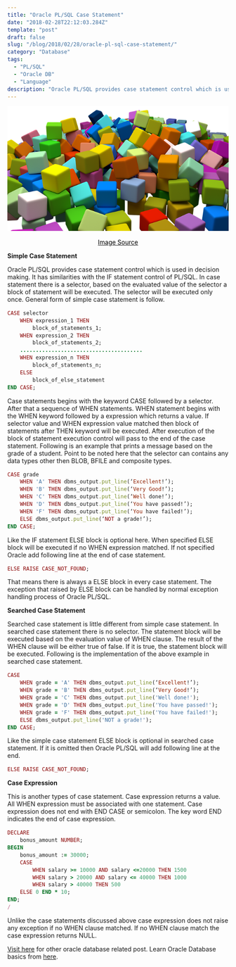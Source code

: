 ```yaml
---
title: "Oracle PL/SQL Case Statement"
date: "2018-02-28T22:12:03.284Z"
template: "post"
draft: false
slug: "/blog/2018/02/28/oracle-pl-sql-case-statement/"
category: "Database"
tags:
  - "PL/SQL"
  - "Oracle DB"
  - "Language"
description: "Oracle PL/SQL provides case statement control which is used in decision making. It has similarities with the IF statement control of PL/SQL. In case statement there is a selector, based on the evaluated value of the selector a block of statement will be executed. The selector will be executed only once."
---
```


![PL/SQL Block](/media/pixabay/pl-sql-block.png "PL/SQL Block")
[<center><span style="color:black">Image Source</span></center>](https://pixabay.com/illustrations/cubes-assorted-random-toys-677092/)

**Simple Case Statement**

Oracle PL/SQL provides case statement control which is used in decision making. It has similarities with the IF statement control of PL/SQL. In case statement there is a selector, based on the evaluated value of the selector a block of statement will be executed. The selector will be executed only once. General form of simple case statement is follow.

```ruby
CASE selector
    WHEN expression_1 THEN
        block_of_statements_1;
    WHEN expression_2 THEN
        block_of_statements_2;
    .......................................
    WHEN expression_n THEN
        block_of_statements_n;
    ELSE
        block_of_else_statement
END CASE;
```

Case statements begins with the keyword CASE followed by a selector. After that a sequence of WHEN statements. WHEN statement begins with the WHEN keyword followed by a expression which returns a value. If selector value and WHEN expression value matched then block of statements after THEN keyword will be executed. After execution of the block of statement execution control will pass to the end of the case statement. Following is an example that prints a message based on the grade of a student. Point to be noted here that the selector can contains any data types other then BLOB, BFILE and composite types.

```ruby
CASE grade
    WHEN 'A' THEN dbms_output.put_line(‘Excellent!’);
    WHEN 'B' THEN dbms_output.put_line(‘Very Good!’);
    WHEN 'C' THEN dbms_output.put_line(‘Well done!’);
    WHEN 'D' THEN dbms_output.put_line(‘You have passed!’);
    WHEN 'F' THEN dbms_output.put_line(‘You have failed!’);
    ELSE dbms_output.put_line(‘NOT a grade!’);
END CASE;
```

Like the IF statement ELSE block is optional here. When specified ELSE block will be executed if no WHEN expression matched. If not specified Oracle add following line at the end of case statement.
```ruby
ELSE RAISE CASE_NOT_FOUND;
 ```

That means there is always a ELSE block in every case statement. The exception that raised by ELSE block can be handled by normal exception handling process of Oracle PL/SQL.

**Searched Case Statement**

Searched case statement is little different from simple case statement. In searched case statement there is no selector. The statement block will be executed based on the evaluation value of WHEN clause. The result of the WHEN clause will be either true of false. If it is true, the statement block will be executed. Following is the implementation of the above example in searched case statement.

```ruby
CASE
    WHEN grade = 'A' THEN dbms_output.put_line(‘Excellent!’);
    WHEN grade = 'B' THEN dbms_output.put_line(‘Very Good!’);
    WHEN grade = 'C' THEN dbms_output.put_line('Well done!');
    WHEN grade = 'D' THEN dbms_output.put_line('You have passed!');
    WHEN grade = 'F' THEN dbms_output.put_line('You have failed!');
    ELSE dbms_output.put_line('NOT a grade!');
END CASE;
```

Like the simple case statement ELSE block is optional in searched case statement. If it is omitted then Oracle PL/SQL will add following line at the end.
```ruby
ELSE RAISE CASE_NOT_FOUND;
```

**Case Expression**

This is another types of case statement. Case expression returns a value. All WHEN expression must be associated with one statement. Case expression does not end with END CASE or semicolon. The key word END indicates the end of case expression.

```ruby
DECLARE
    bonus_amount NUMBER;
BEGIN
    bonus_amount := 30000;
    CASE
        WHEN salary >= 10000 AND salary <=20000 THEN 1500
        WHEN salary > 20000 AND salary <= 40000 THEN 1000
        WHEN salary > 40000 THEN 500
    ELSE 0 END * 10;
END;
/
```

Unlike the case statements discussed above case expression does not raise any exception if no WHEN clause matched. If no WHEN clause match the case expression returns NULL.
 
[Visit here](https://www.nahidsaikat.com/tag/oracle-db/ "Oracle DB - Nahid Saikat") for other oracle database related post.
Learn Oracle Database basics from [here](http://www.oracle.com/webfolder/technetwork/tutorials/obe/db/12c/r1/odb_quickstart/odb_quick_start.html "Oracle Database Quick Start").
